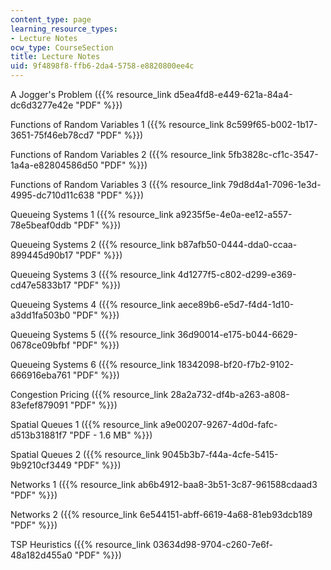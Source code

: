 ```yaml
---
content_type: page
learning_resource_types:
- Lecture Notes
ocw_type: CourseSection
title: Lecture Notes
uid: 9f4898f8-ffb6-2da4-5758-e8820800ee4c
---
```


A Jogger's Problem ({{% resource_link d5ea4fd8-e449-621a-84a4-dc6d3277e42e "PDF" %}})

Functions of Random Variables 1 ({{% resource_link 8c599f65-b002-1b17-3651-75f46eb78cd7 "PDF" %}})

Functions of Random Variables 2 ({{% resource_link 5fb3828c-cf1c-3547-1a4a-e82804586d50 "PDF" %}})

Functions of Random Variables 3 ({{% resource_link 79d8d4a1-7096-1e3d-4995-dc710d11c638 "PDF" %}})

Queueing Systems 1 ({{% resource_link a9235f5e-4e0a-ee12-a557-78e5beaf0ddb "PDF" %}})

Queueing Systems 2 ({{% resource_link b87afb50-0444-dda0-ccaa-899445d90b17 "PDF" %}})

Queueing Systems 3 ({{% resource_link 4d1277f5-c802-d299-e369-cd47e5833b17 "PDF" %}})

Queueing Systems 4 ({{% resource_link aece89b6-e5d7-f4d4-1d10-a3dd1fa503b0 "PDF" %}})

Queueing Systems 5 ({{% resource_link 36d90014-e175-b044-6629-0678ce09bfbf "PDF" %}})

Queueing Systems 6 ({{% resource_link 18342098-bf20-f7b2-9102-666916eba761 "PDF" %}})

Congestion Pricing ({{% resource_link 28a2a732-df4b-a263-a808-83efef879091 "PDF" %}})

Spatial Queues 1 ({{% resource_link a9e00207-9267-4d0d-fafc-d513b31881f7 "PDF - 1.6 MB" %}})

Spatial Queues 2 ({{% resource_link 9045b3b7-f44a-4cfe-5415-9b9210cf3449 "PDF" %}})

Networks 1 ({{% resource_link ab6b4912-baa8-3b51-3c87-961588cdaad3 "PDF" %}})

Networks 2 ({{% resource_link 6e544151-abff-6619-4a68-81eb93dcb189 "PDF" %}})

TSP Heuristics ({{% resource_link 03634d98-9704-c260-7e6f-48a182d455a0 "PDF" %}})